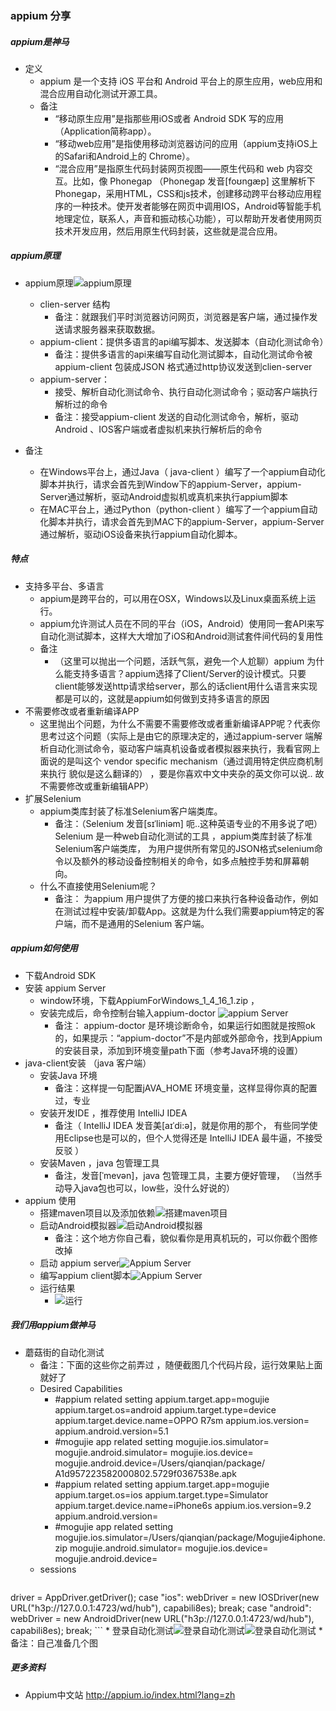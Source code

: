 ###	appium 分享
#####	appium是神马
*	定义
	*	appium 是一个支持 iOS 平台和 Android 平台上的原生应用，web应用和混合应用自动化测试开源工具。
	*	备注
		*	“移动原生应用”是指那些用iOS或者 Android SDK 写的应用（Application简称app）。
		* “移动web应用”是指使用移动浏览器访问的应用（appium支持iOS上的Safari和Android上的 Chrome）。
		* “混合应用”是指原生代码封装网页视图——原生代码和 web 内容交互。比如，像 Phonegap （Phonegap 发音[foʊnɡæp] 这里解析下Phonegap，采用HTML，CSS和js技术，创建移动跨平台移动应用程序的一种技术。使开发者能够在网页中调用IOS，Android等智能手机地理定位，联系人，声音和振动核心功能），可以帮助开发者使用网页技术开发应用，然后用原生代码封装，这些就是混合应用。
##### appium原理
*	appium原理![appium原理](http://otfah9orz.bkt.clouddn.com/appium_principle.png)
	*	clien-server 结构
		*	备注：就跟我们平时浏览器访问网页，浏览器是客户端，通过操作发送请求服务器来获取数据。
	*	appium-client：提供多语言的api编写脚本、发送脚本（自动化测试命令）
		*	备注：提供多语言的api来编写自动化测试脚本，自动化测试命令被appium-client 包装成JSON 格式通过http协议发送到clien-server
	*	appium-server：
		* 接受、解析自动化测试命令、执行自动化测试命令；驱动客户端执行解析过的命令
		* 备注：接受appium-client 发送的自动化测试命令，解析，驱动Android 、IOS客户端或者虚拟机来执行解析后的命令

*	备注
	*	在Windows平台上，通过Java（ java-client ）编写了一个appium自动化脚本并执行，请求会首先到Window下的appium-Server，appium-Server通过解析，驱动Android虚拟机或真机来执行appium脚本
	*	在MAC平台上，通过Python（python-client ）编写了一个appium自动化脚本并执行，请求会首先到MAC下的appium-Server，appium-Server通过解析，驱动iOS设备来执行appium自动化脚本。

#####	特点	
*	支持多平台、多语言
	*	appium是跨平台的，可以用在OSX，Windows以及Linux桌面系统上运行。
	*	appium允许测试人员在不同的平台（iOS，Android）使用同一套API来写自动化测试脚本，这样大大增加了iOS和Android测试套件间代码的复用性
	*	备注
		*	（这里可以抛出一个问题，活跃气氛，避免一个人尬聊）appium 为什么能支持多语言？appium选择了Client/Server的设计模式。只要client能够发送http请求给server，那么的话client用什么语言来实现都是可以的，这就是appium如何做到支持多语言的原因
*	不需要修改或者重新编译APP
	*	这里抛出个问题，为什么不需要不需要修改或者重新编译APP呢？代表你思考过这个问题（实际上是由它的原理决定的，通过appium-server  端解析自动化测试命令，驱动客户端真机设备或者模拟器来执行，我看官网上面说的是叫这个  vendor specific mechanism（通过调用特定供应商机制来执行 貌似是这么翻译的） ，要是你喜欢中文中夹杂的英文你可以说.. 故不需要修改或重新编辑APP） 
*	扩展Selenium 
	*	appium类库封装了标准Selenium客户端类库。
		*	备注：（Selenium 发音[sɪˈliniəm]  呃..这种英语专业的不用多说了吧）Selenium 是一种web自动化测试的工具 ，appium类库封装了标准Selenium客户端类库， 为用户提供所有常见的JSON格式selenium命令以及额外的移动设备控制相关的命令，如多点触控手势和屏幕朝向。
	*	什么不直接使用Selenium呢？
		*	备注： 为appium 用户提供了方便的接口来执行各种设备动作，例如在测试过程中安装/卸载App。这就是为什么我们需要appium特定的客户端，而不是通用的Selenium 客户端。
		

#####	appium如何使用
*	下载Android SDK
*	安装 appium Server 
	*	window环境，下载AppiumForWindows_1_4_16_1.zip ，
	*	安装完成后，命令控制台输入appium-doctor ![appium Server](http://otfah9orz.bkt.clouddn.com/appium_server_environment.png) 
		* 备注： appium-doctor 是环境诊断命令，如果运行如图就是按照ok的，如果提示：“appium-doctor”不是内部或外部命令，找到Appium的安装目录，添加到环境变量path下面（参考Java环境的设置）
* java-client安装 （java 客户端）
	*	安装Java 环境
		*	备注：这样提一句配置jAVA_HOME 环境变量，这样显得你真的配置过，专业
	*	安装开发IDE ，推荐使用 IntelliJ IDEA 
		*	备注（ IntelliJ IDEA  发音美[aɪˈdi:ə]，就是你用的那个， 有些同学使用Eclipse也是可以的，但个人觉得还是 IntelliJ IDEA   最牛逼，不接受反驳 ）
	*  安装Maven  ，java 包管理工具
		*  备注，发音[ˈmevən]，java 包管理工具，主要方便好管理， （当然手动导入java包也可以，low些，没什么好说的）
* appium 使用 	
	* 搭建maven项目以及添加依赖![搭建maven项目](http://otfah9orz.bkt.clouddn.com/appium_idea_maven.png) 
	*	启动Android模拟器![启动Android模拟器](http://otfah9orz.bkt.clouddn.com/appium_android_system.png) 
		*	备注：这个地方你自己看，貌似看你是用真机玩的，可以你截个图修改掉
	* 启动 appium server![Appium Server](http://otfah9orz.bkt.clouddn.com/appium_server_view.png) 
	*  编写appium  client脚本![Appium Server](https://s33.postimg.cc/tna5nfqql/Wechat_IMG7.png?dl=1) 
	*  运行结果
		* ![运行](http://otfah9orz.bkt.clouddn.com/appium_run_calculator.png) 		
#####	我们用appium做神马
* 蘑菇街的自动化测试
	*   备注：下面的这些你之前弄过 ，随便截图几个代码片段，运行效果贴上面就好了
	* Desired Capabilities
		* #appium related setting 
appium.target.app=mogujie
appium.target.os=android
appium.target.type=device
appium.target.device.name=OPPO
R7sm
appium.ios.version=
appium.android.version=5.1
		* #mogujie app related setting
mogujie.ios.simulator=
mogujie.android.simulator=
mogujie.ios.device=
mogujie.android.device=/Users/qianqian/package/
A1d957223582000802.5729f0367538e.apk
		* #appium related setting
appium.target.app=mogujie
appium.target.os=ios
appium.target.type=Simulator
appium.target.device.name=iPhone6s
appium.ios.version=9.2
appium.android.version=
		* #mogujie app related setting
mogujie.ios.simulator=/Users/qianqian/package/Mogujie4iphone.zip
mogujie.android.simulator=
mogujie.ios.device=
mogujie.android.device=
	* sessions
	```java
driver = AppDriver.getDriver();
        case "ios":
            webDriver = new IOSDriver<MobileElement>(new URL("h3p://127.0.0.1:4723/wd/hub"), capabili8es);
            break;
        case "android":
            webDriver = new AndroidDriver<MobileElement>(new URL("h3p://127.0.0.1:4723/wd/hub"), capabili8es);
            break;
	```
	* 登录自动化测试![登录自动化测试](https://s33.postimg.cc/s9iis7z7x/Wechat_IMG5.png?dl=1)![登录自动化测试](https://s33.postimg.cc/5rbm9k8nx/Wechat_IMG6.png?dl=1)
		* 备注：自己准备几个图
#####	更多资料
*	Appium中文站 http://appium.io/index.html?lang=zh
